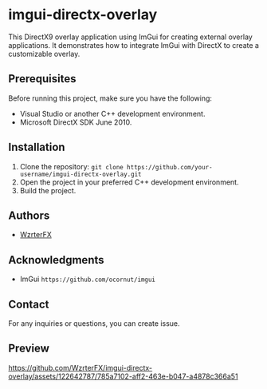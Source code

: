 # imgui-directx-overlay
This DirectX9 overlay application using ImGui for creating external overlay applications. It demonstrates how to integrate ImGui with DirectX to create a customizable overlay.

## Prerequisites
Before running this project, make sure you have the following:
- Visual Studio or another C++ development environment.
- Microsoft DirectX SDK June 2010.

## Installation
1. Clone the repository:
```git clone https://github.com/your-username/imgui-directx-overlay.git```
2. Open the project in your preferred C++ development environment.
3. Build the project.

## Authors
- [WzrterFX](https://github.com/WzrterFX)

## Acknowledgments
- ImGui ```https://github.com/ocornut/imgui```

## Contact
For any inquiries or questions, you can create issue.

## Preview
https://github.com/WzrterFX/imgui-directx-overlay/assets/122642787/785a7102-aff2-463e-b047-a4878c366a51
